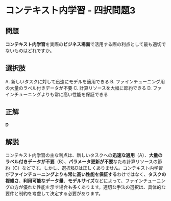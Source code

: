 # コンテキスト内学習 - 四択問題3

## 問題
**コンテキスト内学習**を実際の**ビジネス場面**で活用する際の利点として最も適切でないものはどれですか。

## 選択肢
A. 新しいタスクに対して迅速にモデルを適用できる
B. ファインチューニング用の大量のラベル付きデータが不要
C. 計算リソースを大幅に節約できる
D. ファインチューニングよりも常に高い性能を保証できる

## 正解
**D**

## 解説
コンテキスト内学習の主な利点は、新しいタスクへの**迅速な適用**（A）、**大量のラベル付きデータが不要**（B）、**パラメータ更新が不要**なため計算リソースの節約（C）などです。しかし、選択肢Dは正しくありません。コンテキスト内学習が**ファインチューニングよりも常に高い性能を保証する**わけではなく、**タスクの複雑さ**、**利用可能なデータ量**、**モデルサイズ**などによって、ファインチューニングの方が優れた性能を示す場合も多くあります。適切な手法の選択は、具体的な要件と制約を考慮して決定する必要があります。 
